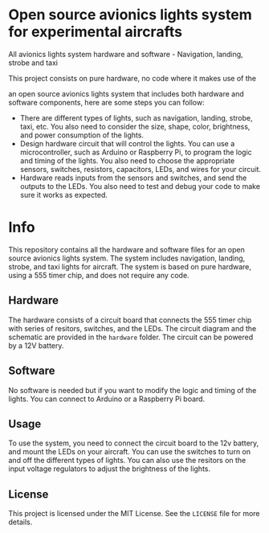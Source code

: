 # Open source avionics lights system for experimental aircrafts
All avionics lights system hardware and software - Navigation, landing, strobe and taxi

This project consists on pure hardware, no code where it makes use of the 

an open source avionics lights system that includes both hardware and software components, here are some steps you can follow:

- There are different types of lights, such as navigation, landing, strobe, taxi, etc. You also need to consider the size, shape, color, brightness, and power consumption of the lights.
- Design hardware circuit that will control the lights. You can use a microcontroller, such as Arduino or Raspberry Pi, to program the logic and timing of the lights. You also need to choose the appropriate sensors, switches, resistors, capacitors, LEDs, and wires for your circuit.
- Hardware reads inputs from the sensors and switches, and send the outputs to the LEDs. You also need to test and debug your code to make sure it works as expected.

# Info

This repository contains all the hardware and software files for an open source avionics lights system. The system includes navigation, landing, strobe, and taxi lights for aircraft. The system is based on pure hardware, using a 555 timer chip, and does not require any code.

## Hardware

The hardware consists of a circuit board that connects the 555 timer chip with series of resitors,  switches, and the LEDs. The circuit diagram and the schematic are provided in the `hardware` folder. The circuit can be powered by a 12V battery.

## Software

No software is needed but if you want to modify the logic and timing of the lights. You can connect to Arduino or a Raspberry Pi board. 

## Usage

To use the system, you need to connect the circuit board to the 12v battery, and mount the LEDs on your aircraft. You can use the switches to turn on and off the different types of lights. You can also use the resitors on the input voltage regulators to adjust the brightness of the lights.

## License

This project is licensed under the MIT License. See the `LICENSE` file for more details.
